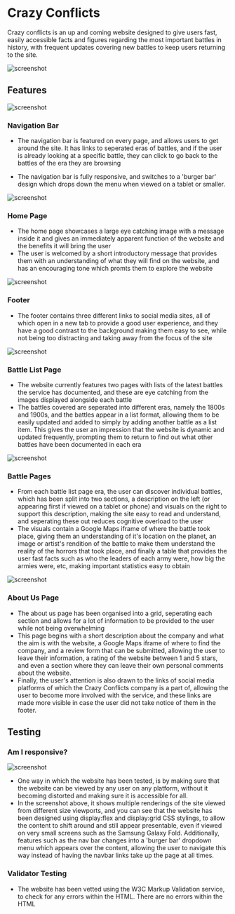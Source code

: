 # Crazy Conflicts
Crazy conflicts is an up and coming website designed to give users fast, easily accessible facts and figures regarding the most important battles in history, with frequent updates covering new battles to keep users returning to the site.

![screenshot](assets/readme-screenshots/amiresponsivess.png)

## Features

![screenshot](assets/readme-screenshots/navigationbar.png)
### Navigation Bar
- The navigation bar is featured on every page, and allows users to get around the site. It has links to seperated eras of battles, and if the user is already looking at a specific battle, they can click to go back to the battles of the era they are browsing

- The navigation bar is fully responsive, and switches to a 'burger bar' design which drops down the menu when viewed on a tablet or smaller.

![screenshot](assets/readme-screenshots/homepage.png)
### Home Page
- The home page showcases a large eye catching image with a message inside it and gives an immediately apparent function of the website and the benefits it will bring the user
- The user is welcomed by a short introductory message that provides them with an understanding of what they will find on the website, and has an encouraging tone which promts them to explore the website

![screenshot](assets/readme-screenshots/footer.png)
### Footer
- The footer contains three different links to social media sites, all of which open in a new tab to provide a good user experience, and they have a good contrast to the background making them easy to see, while not being too distracting and taking away from the focus of the site

![screenshot](assets/readme-screenshots/battlelist.png)
### Battle List Page
- The website currently features two pages with lists of the latest battles the service has documented, and these are eye catching from the images displayed alongside each battle
- The battles covered are seperated into different eras, namely the 1800s and 1900s, and the battles appear in a list format, allowing them to be easily updated and added to simply by adding another battle as a list item. This gives the user an impression that the website is dynamic and updated frequently, prompting them to return to find out what other battles have been documented in each era

![screenshot](assets/readme-screenshots/battlepage.png)
### Battle Pages
- From each battle list page era, the user can discover individual battles, which has been split into two sections, a description on the left (or appearing first if viewed on a tablet or phone) and visuals on the right to support this description, making the site easy to read and understand, and seperating these out reduces cognitive overload to the user
- The visuals contain a Google Maps iframe of where the battle took place, giving them an understanding of it's location on the planet, an image or artist's rendition of the battle to make them understand the reality of the horrors that took place, and finally a table that provides the user fast facts such as who the leaders of each army were, how big the armies were, etc, making important statistics easy to obtain

![screenshot](assets/readme-screenshots/aboutuspage.png)
### About Us Page
- The about us page has been organised into a grid, seperating each section and allows for a lot of information to be provided to the user while not being overwhelming
- This page begins with a short description about the company and what the aim is with the website, a Google Maps iframe of where to find the company, and a review form that can be submitted, allowing the user to leave their information, a rating of the website between 1 and 5 stars, and even a section where they can leave their own personal comments about the website. 
- Finally, the user's attention is also drawn to the links of social media platforms of which the Crazy Conflicts company is a part of, allowing the user to become more involved with the service, and these links are made more visible in case the user did not take notice of them in the footer.

## Testing

### Am I responsive?
![screenshot](assets/readme-screenshots/amiresponsivess.png)
- One way in which the website has been tested, is by making sure that the website can be viewed by any user on any platform, without it becoming distorted and making sure it is accessible for all. 
- In the screenshot above, it shows multiple renderings of the site viewed from different size viewports, and you can see that the website has been designed using display:flex and display:grid CSS stylings, to allow the content to shift around and still appear presentable, even if viewed on very small screens such as the Samsung Galaxy Fold. Additionally, features such as the nav bar changes into a 'burger bar' dropdown menu which appears over the content, allowing the user to navigate this way instead of having the navbar links take up the page at all times.
### Validator Testing
- The website has been vetted using the W3C Markup Validation service, to check for any errors within the HTML. There are no errors within the HTML